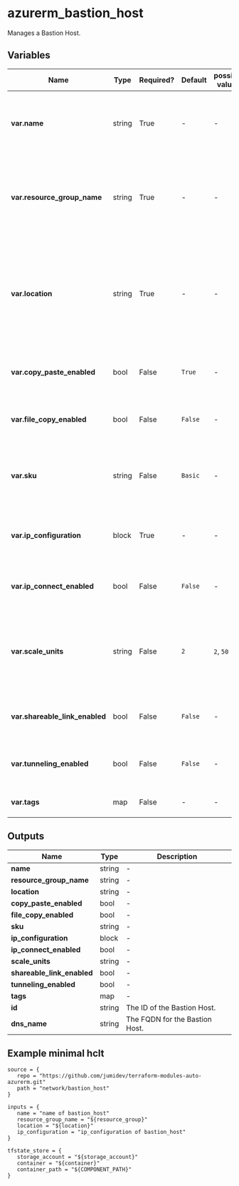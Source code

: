 # azurerm_bastion_host

Manages a Bastion Host.

## Variables

| Name | Type | Required? |  Default  |  possible values |  Description |
| ---- | ---- | --------- |  ----------- | ----------- | ----------- |
| **var.name** | string | True | -  |  -  |  Specifies the name of the Bastion Host. Changing this forces a new resource to be created. | 
| **var.resource_group_name** | string | True | -  |  -  |  The name of the resource group in which to create the Bastion Host. Changing this forces a new resource to be created. | 
| **var.location** | string | True | -  |  -  |  Specifies the supported Azure location where the resource exists. Changing this forces a new resource to be created. Review [Azure Bastion Host FAQ](https://docs.microsoft.com/azure/bastion/bastion-faq) for supported locations. | 
| **var.copy_paste_enabled** | bool | False | `True`  |  -  |  Is Copy/Paste feature enabled for the Bastion Host. Defaults to `true`. | 
| **var.file_copy_enabled** | bool | False | `False`  |  -  |  Is File Copy feature enabled for the Bastion Host. Defaults to `false`. | 
| **var.sku** | string | False | `Basic`  |  -  |  The SKU of the Bastion Host. Accepted values are `Basic` and `Standard`. Defaults to `Basic`. | 
| **var.ip_configuration** | block | True | -  |  -  |  A `ip_configuration` block. Changing this forces a new resource to be created. | 
| **var.ip_connect_enabled** | bool | False | `False`  |  -  |  Is IP Connect feature enabled for the Bastion Host. Defaults to `false`. | 
| **var.scale_units** | string | False | `2`  |  `2`, `50`  |  The number of scale units with which to provision the Bastion Host. Possible values are between `2` and `50`. Defaults to `2`. | 
| **var.shareable_link_enabled** | bool | False | `False`  |  -  |  Is Shareable Link feature enabled for the Bastion Host. Defaults to `false`. | 
| **var.tunneling_enabled** | bool | False | `False`  |  -  |  Is Tunneling feature enabled for the Bastion Host. Defaults to `false`. | 
| **var.tags** | map | False | -  |  -  |  A mapping of tags to assign to the resource. | 



## Outputs

| Name | Type | Description |
| ---- | ---- | --------- | 
| **name** | string  | - | 
| **resource_group_name** | string  | - | 
| **location** | string  | - | 
| **copy_paste_enabled** | bool  | - | 
| **file_copy_enabled** | bool  | - | 
| **sku** | string  | - | 
| **ip_configuration** | block  | - | 
| **ip_connect_enabled** | bool  | - | 
| **scale_units** | string  | - | 
| **shareable_link_enabled** | bool  | - | 
| **tunneling_enabled** | bool  | - | 
| **tags** | map  | - | 
| **id** | string  | The ID of the Bastion Host. | 
| **dns_name** | string  | The FQDN for the Bastion Host. | 

## Example minimal hclt

```hcl
source = {
   repo = "https://github.com/jumidev/terraform-modules-auto-azurerm.git" 
   path = "network/bastion_host" 
}

inputs = {
   name = "name of bastion_host" 
   resource_group_name = "${resource_group}" 
   location = "${location}" 
   ip_configuration = "ip_configuration of bastion_host" 
}

tfstate_store = {
   storage_account = "${storage_account}" 
   container = "${container}" 
   container_path = "${COMPONENT_PATH}" 
}


```